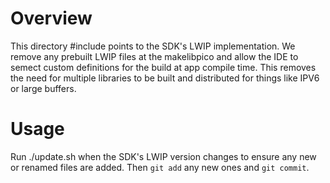 # Overview

This directory #include points to the SDK's LWIP implementation.  We remove
any prebuilt LWIP files at the makelibpico and allow the IDE to semect
custom definitions for the build at app compile time.  This removes the
need for multiple libraries to be built and distributed for things like IPV6
or large buffers.

# Usage

Run ./update.sh when the SDK's LWIP version changes to ensure any
new or renamed files are added.  Then `git add` any new ones and
`git commit`.

